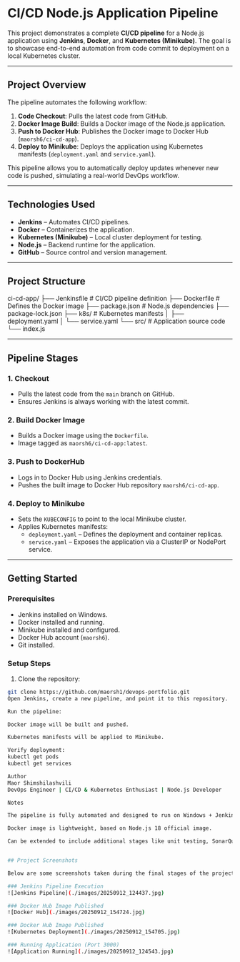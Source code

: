 # CI/CD Node.js Application Pipeline

This project demonstrates a complete **CI/CD pipeline** for a Node.js application using **Jenkins**, **Docker**, and **Kubernetes (Minikube)**. The goal is to showcase end-to-end automation from code commit to deployment on a local Kubernetes cluster.

---

## **Project Overview**

The pipeline automates the following workflow:

1. **Code Checkout**: Pulls the latest code from GitHub.  
2. **Docker Image Build**: Builds a Docker image of the Node.js application.  
3. **Push to Docker Hub**: Publishes the Docker image to Docker Hub (`maorsh6/ci-cd-app`).  
4. **Deploy to Minikube**: Deploys the application using Kubernetes manifests (`deployment.yaml` and `service.yaml`).  

This pipeline allows you to automatically deploy updates whenever new code is pushed, simulating a real-world DevOps workflow.

---

## **Technologies Used**

- **Jenkins** – Automates CI/CD pipelines.  
- **Docker** – Containerizes the application.  
- **Kubernetes (Minikube)** – Local cluster deployment for testing.  
- **Node.js** – Backend runtime for the application.  
- **GitHub** – Source control and version management.  

---

## **Project Structure**

ci-cd-app/
├── Jenkinsfile # CI/CD pipeline definition
├── Dockerfile # Defines the Docker image
├── package.json # Node.js dependencies
├── package-lock.json
├── k8s/ # Kubernetes manifests
│ ├── deployment.yaml
│ └── service.yaml
└── src/ # Application source code
└── index.js

---

## **Pipeline Stages**

### **1. Checkout**
- Pulls the latest code from the `main` branch on GitHub.  
- Ensures Jenkins is always working with the latest commit.

### **2. Build Docker Image**
- Builds a Docker image using the `Dockerfile`.  
- Image tagged as `maorsh6/ci-cd-app:latest`.

### **3. Push to DockerHub**
- Logs in to Docker Hub using Jenkins credentials.  
- Pushes the built image to Docker Hub repository `maorsh6/ci-cd-app`.

### **4. Deploy to Minikube**
- Sets the `KUBECONFIG` to point to the local Minikube cluster.  
- Applies Kubernetes manifests:
  - `deployment.yaml` – Defines the deployment and container replicas.  
  - `service.yaml` – Exposes the application via a ClusterIP or NodePort service.  

---

## **Getting Started**

### **Prerequisites**
- Jenkins installed on Windows.  
- Docker installed and running.  
- Minikube installed and configured.  
- Docker Hub account (`maorsh6`).  
- Git installed.

### **Setup Steps**
1. Clone the repository:
```bash
git clone https://github.com/maorsh1/devops-portfolio.git
Open Jenkins, create a new pipeline, and point it to this repository.

Run the pipeline:

Docker image will be built and pushed.

Kubernetes manifests will be applied to Minikube.

Verify deployment:
kubectl get pods
kubectl get services

Author
Maor Shimshilashvili
DevOps Engineer | CI/CD & Kubernetes Enthusiast | Node.js Developer

Notes

The pipeline is fully automated and designed to run on Windows + Jenkins + Minikube.

Docker image is lightweight, based on Node.js 18 official image.

Can be extended to include additional stages like unit testing, SonarQube analysis, or deployment to a cloud cluster.


## Project Screenshots

Below are some screenshots taken during the final stages of the project:

### Jenkins Pipeline Execution
![Jenkins Pipeline](./images/20250912_124437.jpg)

### Docker Hub Image Published
![Docker Hub](./images/20250912_154724.jpg)

### Docker Hub Image Published
![Kubernetes Deployment](./images/20250912_154705.jpg)

### Running Application (Port 3000)
![Application Running](./images/20250912_124543.jpg)

